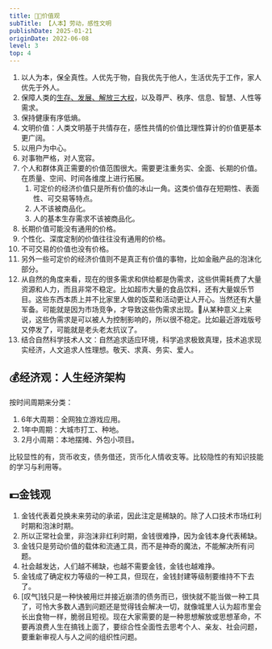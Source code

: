 ```yaml
---
title: 🧑‍🍼价值观
subTitle: 【人本】劳动，感性文明
publishDate: 2025-01-21
originDate: 2022-06-08
level: 3
top: 4
---
```


1. 以人为本，保全真性。人优先于物，自我优先于他人，生活优先于工作，家人优先于外人。
2. 保障人类的[生存、发展、解放三大权]，以及尊严、秩序、信息、智慧、人性等需求。
3. 保持健康有序低熵。
4. 文明价值：人类文明基于共情存在，感性共情的价值比理性算计的价值更基本更广阔。
5. 以用户为中心。
6. 对事物严格，对人宽容。
7. 个人和群体真正需要的价值范围很大。需要更注重务实、全面、长期的价值。在质量、空间、时间各维度上进行拓展。
    1. 可定价的经济价值只是所有价值的冰山一角。这类价值存在短期性、表面性、可交易等特点。
    2. 人不该被商品化。
    3. 人的基本生存需求不该被商品化。
8. 长期价值可能没有通用的价格。
9. 个性化、深度定制的价值往往没有通用的价格。
10. 不可交易的价值也没有价格。
11. 另外一些可定价的经济价值则不是真正有价值的事物，比如金融产品的泡沫化部分。
12. 从自然的角度来看，现在的很多需求和供给都是伪需求，这些供需耗费了大量资源和人力，而且非常不稳定。比如超市大量的食品饮料，还有大量娱乐节目。这些东西本质上并不比家里人做的饭菜和活动更让人开心。当然还有大量军备。可能就是因为市场竞争，才导致这些伪需求出现。🤔从某种意义上来说，这些伪需求是可以被人为控制影响的，所以很不稳定。比如最近游戏版号又停发了，可能就是老头老太抗议了。
13. 结合自然科学技术人文：自然追求适应环境，科学追求极致真理，技术追求现实经济，人文追求人性理想。敬天、求真、务实、爱人。

[生存、发展、解放三大权]: https://www.bilibili.com/video/BV1c84y1C7MV/


## 💰经济观：人生经济架构

按时间周期来分类：

1. 6年大周期：全网独立游戏应用。
2. 1年中周期：大城市打工、种地。
3. 2月小周期：本地摆摊、外包小项目。

比较显性的有，货币收支，债务借还，货币化人情收支等。比较隐性的有知识技能的学习与利用等。


## 💵金钱观

1. 金钱代表着兑换未来劳动的承诺，因此注定是稀缺的。除了人口技术市场红利时期和泡沫时期。
2. 所以正常社会里，非泡沫非红利时期，金钱很难挣，因为金钱本身代表稀缺。
3. 金钱只是劳动价值的载体和流通工具，而不是神奇的魔法，不能解决所有问题。
4. 社会越发达，人们越不稀缺，也越不需要金钱，金钱也越难挣。
5. 金钱成了确定权力等级的一种工具，但现在，金钱封建等级制要维持不下去了。
6. [叹气]钱只是一种快被用烂并接近崩溃的债务而已，很快就不能当做一种工具了，可怜大多数人遇到问题还是觉得钱会解决一切，就像城里人认为超市里会长出食物一样，脆弱且短视。现在大家需要的是一种思想解放或思想革命，不要再浪费人生在搞钱上面了，要综合性全面性去思考个人、亲友、社会问题，要重新审视人与人之间的组织性问题。
